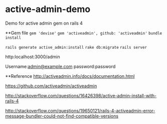 # active-admin-demo
Demo for active admin gem on rails 4

**Gem file
`gem 'devise'`
`gem 'activeadmin', github: 'activeadmin'`
`bundle install`

`rails generate active_admin:install`
`rake db:migrate`
`rails server`

http:localhost:3000/admin

Username:admin@example.com
password:password

**Reference
http://activeadmin.info/docs/documentation.html

https://github.com/activeadmin/activeadmin

http://stackoverflow.com/questions/16426398/active-admin-install-with-rails-4

http://stackoverflow.com/questions/19650121/rails-4-activeadmin-error-message-bundler-could-not-find-compatible-versions
